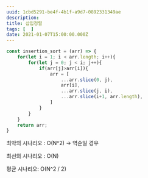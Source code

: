 ```yaml
---
uuid: 1cbd5291-be4f-4b1f-a9d7-0892331349ae
description: 
title: 삽입정렬
tags: [  ]
date: 2021-01-07T15:00:00.000Z
---
```







```jsx
const insertion_sort = (arr) => {
	for(let i = 1; i < arr.length; i++){
		for(let j = 0; j < i; j++){
			if(arr[j]>arr[i]){
				arr = [
					...arr.slice(0, j),
					arr[i],
					...arr.slice(j, i),
					...arr.slice(i+1, arr.length),
				]
			}
		}
	}
	return arr;
}
```

최악의 시나리오 : O(N^2) → 역순일 경우

최선의 시나리오 : O(N)

평균 시나리오: O(N^2 / 2)